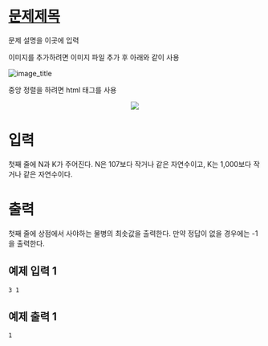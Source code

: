 # [문제제목](문제HTTP링크)

문제 설명을 이곳에 입력

이미지를 추가하려면 이미지 파일 추가 후 아래와 같이 사용

![image_title](<path_to_file>)

중앙 정렬을 하려면 html 태그를 사용

<p align="center">
  <img src="<path_to_image_file>" width="<image_size>" />
</p>


# 입력
첫째 줄에 N과 K가 주어진다. N은 107보다 작거나 같은 자연수이고, K는 1,000보다 작거나 같은 자연수이다.

# 출력
첫째 줄에 상점에서 사야하는 물병의 최솟값을 출력한다. 만약 정답이 없을 경우에는 -1을 출력한다.

## 예제 입력 1 
```
3 1
```

## 예제 출력 1 
```
1
```